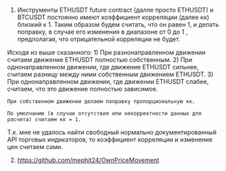 1. Инструменты ETHUSDT future contract (далле просто ETHUSDT) и BTCUSDT постоянно имеют коэффициент корреляции (далее кк) близкий к 1. Таким образом будем считать, что он равен 1, и делать поправку, в случае его изменения в диапазоне от 0 до 1 , предполагая, что отрицательной корреляции не будет.

Исходя из выше сказанного:
    1) При разнонаправленном движении считаем движение ETHUSDT полностью собственным.
    2) При однонаправленном движении, где движение ETHUSDT сильнее, считаем разницу между ними собственным движением ETHUSDT.
    3) При однонаправленном движении, где движении ETHUSDT слабее, считаем, что это движение полностью зависимое.
    
    При собственном движении делаем поправку пропорциональную кк.
    
    По умолчанию (в случае отсутствия или некорректности данных для расчета) считаем кк = 1.

Т.к. мне не удалось найти свободный нормально документированный API торговых индикаторов, то коэффициент корреляции и изменение цен считаем сами.

2. https://github.com/mephit24/OwnPriceMovement
